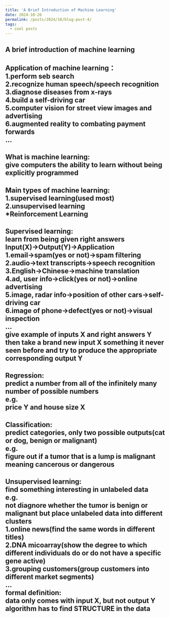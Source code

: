 ```yaml
---
title: 'A Brief Introduction of Machine Learning'
date: 2024-10-26
permalink: /posts/2024/10/blog-post-4/
tags:
  - cool posts
---
```


A brief introduction of machine learning  
------
Application of machine learning：  
1.perform seb search  
2.recognize human speech/speech recognition  
3.diagnose diseases from x-rays  
4.build a self-driving car  
5.computer vision for street view images and advertising  
6.augmented reality to combating payment forwards  
...  
------  
What is machine learning:  
give computers the ability to learn without being explicitly programmed  
------  
Main types of machine learning:  
1.supervised learning(used most)  
2.unsupervised learning  
*Reinforcement Learning  
------  
Supervised learning:  
learn from being given right answers  
Input(X)→Output(Y)→Application  
1.email→spam(yes or not)→spam filtering  
2.audio→text transcripts→speech recognition  
3.English→Chinese→machine translation  
4.ad, user info→click(yes or not)→online advertising  
5.image, radar info→position of other cars→self-driving car  
6.image of phone→defect(yes or not)→visual inspection  
...  
give example of inputs X and right answers Y  
then take a brand new input X something it never seen before and try to produce the appropriate corresponding output Y  
---  
Regression:  
predict a number from all of the infinitely many number of possible numbers  
e.g.  
price Y and house size X  
---  
Classification:  
predict categories, only two possible outputs(cat or dog, benign or malignant)  
e.g.  
figure out if a tumor that is a lump is malignant meaning cancerous or dangerous  
---  
Unsupervised learning:  
find something interesting in unlabeled data  
e.g.  
not diagnore whether the tumor is benign or malignant but place unlabeled data into different clusters  
1.online news(find the same words in different titles)  
2.DNA micoarray(show the degree to which different individuals do or do not have a specific gene active)  
3.grouping customers(group customers into different market segments)  
...  
formal definition:  
data only comes with input X, but not output Y  
algorithm has to find STRUCTURE in the data  
---  
